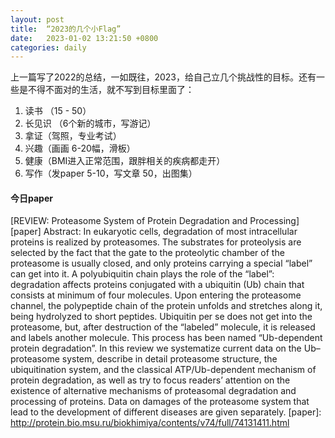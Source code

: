 ```yaml
---
layout: post
title:  “2023的几个小Flag”
date:   2023-01-02 13:21:50 +0800
categories: daily
---
```


上一篇写了2022的总结，一如既往，2023，给自己立几个挑战性的目标。还有一些是不得不面对的生活，就不写到目标里面了：

1. 读书 （15 - 50）
2. 长见识 （6个新的城市，写游记）
3. 拿证（驾照，专业考试）
4. 兴趣（画画 6-20幅，滑板）
5. 健康（BMI进入正常范围，跟胖相关的疾病都走开）
6. 写作（发paper 5-10，写文章 50，出图集）

#### 今日paper

[REVIEW: Proteasome System of Protein Degradation and Processing][paper]
Abstract: In eukaryotic cells, degradation of most intracellular proteins is realized by proteasomes. The substrates for proteolysis are selected by the fact that the gate to the proteolytic chamber of the proteasome is usually closed, and only proteins carrying a special “label” can get into it. A polyubiquitin chain plays the role of the “label”: degradation affects proteins conjugated with a ubiquitin (Ub) chain that consists at minimum of four molecules. Upon entering the proteasome channel, the polypeptide chain of the protein unfolds and stretches along it, being hydrolyzed to short peptides. Ubiquitin per se does not get into the proteasome, but, after destruction of the “labeled” molecule, it is released and labels another molecule. This process has been named “Ub-dependent protein degradation”. In this review we systematize current data on the Ub–proteasome system, describe in detail proteasome structure, the ubiquitination system, and the classical ATP/Ub-dependent mechanism of protein degradation, as well as try to focus readers’ attention on the existence of alternative mechanisms of proteasomal degradation and processing of proteins. Data on damages of the proteasome system that lead to the development of different diseases are given separately.
[paper]: http://protein.bio.msu.ru/biokhimiya/contents/v74/full/74131411.html
